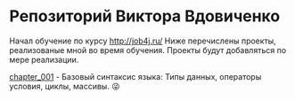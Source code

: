 # Репозиторий Виктора Вдовиченко
Начал обучение по курсу http://job4j.ru/ Ниже перечислены проекты, реализованые мной во время обучения. 
Проекты будут добавляться по мере реализации.

[chapter_001](https://github.com/ViktorJava/job4j/tree/master/chapter_001) - Базовый синтаксис языка: Типы данных, операторы условия, циклы, массивы. :stuck_out_tongue_winking_eye:
